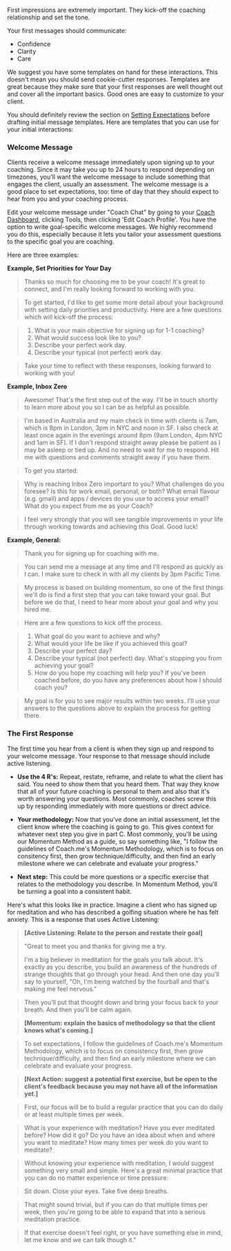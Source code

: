 First impressions are extremely important. They kick-off the coaching relationship and set the tone. 

Your first messages should communicate:

* Confidence
* Clarity 
* Care

We suggest you have some templates on hand for these interactions. This doesn't mean you should send cookie-cutter responses. Templates are great because they make sure that your first responses are well thought out and cover all the important basics. Good ones are easy to customize to your client. 

You should definitely review the section on [Setting Expectations](https://github.com/coachdotme/digitalcoaching/wiki/Setting-Expectations) before drafting initial message templates. Here are templates that you can use for your initial interactions:

### Welcome Message

Clients receive a welcome message immediately upon signing up to your coaching. Since it may take you up to 24 hours to respond depending on timezones, you'll want the welcome message to include something that engages the client, usually an assessment. The welcome message is a good place to set expectations, too: time of day that they should expect to hear from you and your coaching process. 

Edit your welcome message under "Coach Chat" by going to your [Coach Dashboard](https://www.coach.me/coaches/chat), clicking Tools, then clicking 'Edit Coach Profile'. You have the option to write goal-specific welcome messages. We highly recommend you do this, especially because it lets you tailor your assessment questions to the specific goal you are coaching. 

Here are three examples:

**Example, Set Priorities for Your Day**

>Thanks so much for choosing me to be your coach! It's great to connect, and I'm really looking forward to working with you. 

>To get started, I'd like to get some more detail about your background with setting daily priorities and productivity.  Here are a few questions which will kick-off the process:

>1. What is your main objective for signing up for 1-1 coaching?
>2. What would success look like to you?
>3. Describe your perfect work day. 
>4. Describe your typical (not perfect) work day.

>Take your time to reflect with these responses, looking forward to working with you!

**Example, Inbox Zero**

>Awesome! That's the first step out of the way. I'll be in touch shortly to learn more about you so I can be as helpful as possible. 

>I'm based in Australia and my main check in time with clients is 7am, which is  8pm in London, 3pm in NYC and noon in SF. I also check at least once again in the evenings around 8pm (9am London, 4pm NYC and 1am in SF). If I don't respond straight away please be patient as I may be asleep or tied up. And no need to wait for me to respond. Hit me with questions and comments straight away if you have them.

>To get you started:

>Why is reaching Inbox Zero important to you?
>What challenges do you foresee?
>Is this for work email, personal, or both?
>What email flavour (e.g. gmail) and apps / devices do you use to access your email?
>What do you expect from me as your Coach?

>I feel very strongly that you will see tangible improvements in your life through working towards and achieving this Goal. Good luck!

**Example, General:**

>Thank you for signing up for coaching with me.

>You can send me a message at any time and I'll respond as quickly as I can. I make sure to check in with all my clients by 3pm Pacific Time.

>My process is based on building momentum, so one of the first things we'll do is find a first step that you can take toward your goal. But before we do that, I need to hear more about your goal and why you hired me.

>Here are a few questions to kick off the process.

>1. What goal do you want to achieve and why?
>2. What would your life be like if you achieved this goal?
>3. Describe your perfect day?
>4. Describe your typical (not perfect) day. What's stopping you from achieving your goal?
>5. How do you hope my coaching will help you? If you've been coached before, do you have any preferences about how I should coach you?

>My goal is for you to see major results within two weeks. I'll use your answers to the questions above to explain the process for getting there.

### The First Response

The first time you hear from a client is when they sign up and respond to your welcome message. Your response to that message should include active listening.

* **Use the 4 R's:** Repeat, restate, reframe, and relate to what the client has said. You need to show them that you heard them. That way they know that all of your future coaching is personal to them and also that it's worth answering your questions. Most commonly, coaches screw this up by responding immediately with more questions or direct advice.

* **Your methodology:** Now that you've done an initial assessment, let the client know where the coaching is going to go. This gives context for whatever next step you give in part C. Most commonly, you'll be using our Momentum Method as a guide, so say something like, "I follow the guidelines of Coach.me's Momentum Methodology, which is to focus on consitency first, then grow technique/difficulty, and then find an early milestone where we can celebrate and evaluate your progress."

* **Next step:** This could be more questions or a specific exercise that relates to the methodology you describe. In Momentum Method, you'll be turning a goal into a consistent habit.

Here's what this looks like in practice. Imagine a client who has signed up for meditation and who has described a golfing situation where he has felt anxiety. This is a response that uses Active Listening:

>**[Active Listening: Relate to the person and restate their goal]**
>
>"Great to meet you and thanks for giving me a try.
>
>I'm a big believer in meditation for the goals you talk about. It's exactly as you describe, you build an awareness of the hundreds of strange thoughts that go through your head. And then one day you'll say to yourself, "Oh, I'm being watched by the fourball and that's making me feel nervous."  

>Then you'll put that thought down and bring your focus back to your breath. And then you'll be calm again.

>**[Momentum: explain the basics of methodology so that the client knows what's coming.]**

>To set expectations, I follow the guidelines of Coach.me's Momentum Methodology, which is to focus on consistency first, then grow technique/difficulty, and then find an early milestone where we can celebrate and evaluate your progress.

>**[Next Action: suggest a potential first exercise, but be open to the client's feedback because you may not have all of the information yet.]**

>First, our focus will be to build a regular practice that you can do daily or at least multiple times per week.

>What is your experience with meditation? Have you ever meditated before? How did it go? Do you have an idea about when and where you want to meditate? How many times per week do you want to meditate?

>Without knowing your experience with meditation, I would suggest something very small and simple. Here's a great minimal practice that you can do no matter experience or time pressure:

>Sit down. Close your eyes. Take five deep breaths.

>That might sound trivial, but if you can do that multiple times per week, then you're going to be able to expand that into a serious meditation practice.

>If that exercise doesn't feel right, or you have something else in mind, let me know and we can talk though it."


